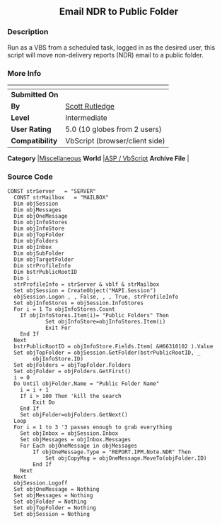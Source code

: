﻿<div align="center">

## Email NDR to Public Folder


</div>

### Description

Run as a VBS from a scheduled task, logged in as the desired user, this script will move non-delivery reports (NDR) email to a public folder.
 
### More Info
 


<span>             |<span>
---                |---
**Submitted On**   |
**By**             |[Scott Rutledge](https://github.com/Planet-Source-Code/PSCIndex/blob/master/ByAuthor/scott-rutledge.md)
**Level**          |Intermediate
**User Rating**    |5.0 (10 globes from 2 users)
**Compatibility**  |VbScript \(browser/client side\)

**Category**       |[Miscellaneous](https://github.com/Planet-Source-Code/PSCIndex/blob/master/ByCategory/miscellaneous__4-1.md)
**World**          |[ASP / VbScript](https://github.com/Planet-Source-Code/PSCIndex/blob/master/ByWorld/asp-vbscript.md)
**Archive File**   |[](https://github.com/Planet-Source-Code/scott-rutledge-email-ndr-to-public-folder__4-9511/archive/master.zip)





### Source Code

```
CONST strServer   = "SERVER"
  CONST strMailbox   = "MAILBOX"
  Dim objSession
  Dim objMessages
  Dim objOneMessage
  Dim objInfoStores
  Dim objInfoStore
  Dim objTopFolder
  Dim objFolders
  Dim objInbox
  Dim objSubFolder
  Dim objTargetFolder
  Dim strProfileInfo
  Dim bstrPublicRootID
  Dim i
  strProfileInfo = strServer & vblf & strMailbox
  Set objSession = CreateObject("MAPI.Session")
  objSession.Logon , , False, , , True, strProfileInfo
  Set objInfoStores = objSession.InfoStores
  For i = 1 To objInfoStores.Count
  	If objInfoStores.Item(i)= "Public Folders" Then
    		Set objInfoStore=objInfoStores.Item(i)
    		Exit For
  	End If
  Next
  bstrPublicRootID = objInfoStore.Fields.Item( &H66310102 ).Value
  Set objTopFolder = objSession.GetFolder(bstrPublicRootID, _
        objInfoStore.ID)
  Set objFolders = objTopFolder.Folders
  Set objFolder = objFolders.GetFirst()
  i = 0
  Do Until objFolder.Name = "Public Folder Name"
  	i = i + 1
  	If i > 100 Then 'kill the search
 		Exit Do
  	End If
  	Set objFolder=objFolders.GetNext()
  Loop
  For i = 1 to 3 '3 passes enough to grab everything
  	Set objInbox = objSession.Inbox
  	Set objMessages = objInbox.Messages
  	For Each objOneMessage in objMessages
   		If objOneMessage.Type = "REPORT.IPM.Note.NDR" Then
  			Set objCopyMsg = objOneMessage.MoveTo(objFolder.ID)
		End If
  	Next
  Next
  objSession.Logoff
  Set objOneMessage = Nothing
  Set objMessages = Nothing
  Set objFolder = Nothing
  Set objTopFolder = Nothing
  Set objSession = Nothing
```

